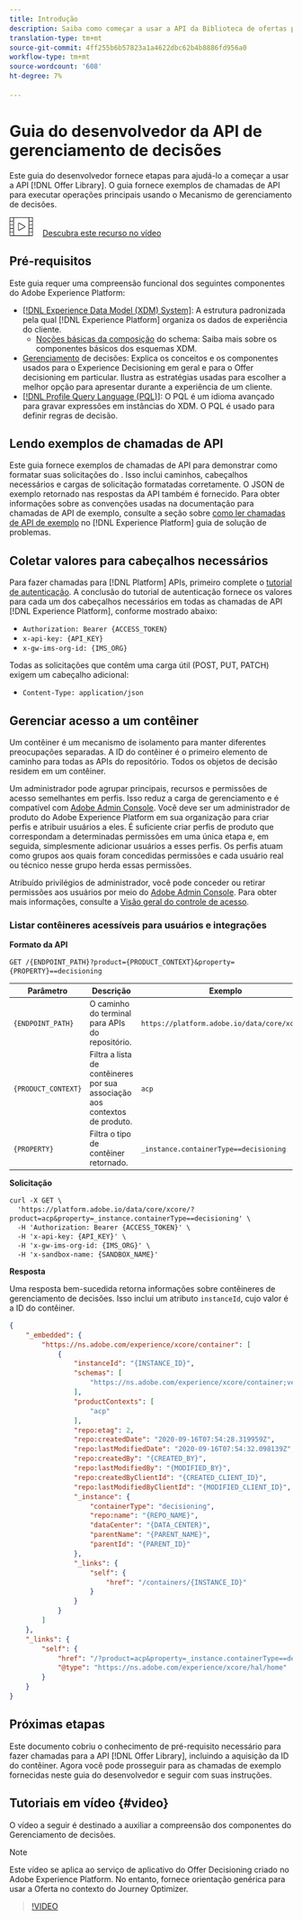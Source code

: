 ```yaml
---
title: Introdução
description: Saiba como começar a usar a API da Biblioteca de ofertas para executar operações-chave usando o Mecanismo de gerenciamento de decisões.
translation-type: tm+mt
source-git-commit: 4ff255b6b57823a1a4622dbc62b4b8886fd956a0
workflow-type: tm+mt
source-wordcount: '608'
ht-degree: 7%

---
```


# Guia do desenvolvedor da API de gerenciamento de decisões

Este guia do desenvolvedor fornece etapas para ajudá-lo a começar a usar a API [!DNL Offer Library]. O guia fornece exemplos de chamadas de API para executar operações principais usando o Mecanismo de gerenciamento de decisões.

![](../assets/do-not-localize/how-to-video.png) [Descubra este recurso no vídeo](#video)

## Pré-requisitos

Este guia requer uma compreensão funcional dos seguintes componentes do Adobe Experience Platform:

* [[!DNL Experience Data Model (XDM) System]](https://experienceleague.adobe.com/docs/experience-platform/xdm/home.html?lang=pt-BR): A estrutura padronizada pela qual  [!DNL Experience Platform] organiza os dados de experiência do cliente.
   * [Noções básicas da composição](https://docs.adobe.com/content/help/pt-BR/experience-platform/xdm/schema/composition.html) do schema: Saiba mais sobre os componentes básicos dos esquemas XDM.
* [Gerenciamento](../../../using/offers/get-started/starting-offer-decisioning.md) de decisões: Explica os conceitos e os componentes usados para o Experience Decisioning em geral e para o Offer decisioning em particular. Ilustra as estratégias usadas para escolher a melhor opção para apresentar durante a experiência de um cliente.
* [[!DNL Profile Query Language (PQL)]](https://docs.adobe.com/content/help/en/experience-platform/segmentation/pql/overview.html): O PQL é um idioma avançado para gravar expressões em instâncias do XDM. O PQL é usado para definir regras de decisão.

## Lendo exemplos de chamadas de API

Este guia fornece exemplos de chamadas de API para demonstrar como formatar suas solicitações do . Isso inclui caminhos, cabeçalhos necessários e cargas de solicitação formatadas corretamente. O JSON de exemplo retornado nas respostas da API também é fornecido. Para obter informações sobre as convenções usadas na documentação para chamadas de API de exemplo, consulte a seção sobre [como ler chamadas de API de exemplo](https://docs.adobe.com/content/help/en/experience-platform/landing/troubleshooting.html#how-do-i-format-an-api-request) no [!DNL Experience Platform] guia de solução de problemas.

## Coletar valores para cabeçalhos necessários

Para fazer chamadas para [!DNL Platform] APIs, primeiro complete o [tutorial de autenticação](https://docs.adobe.com/content/help/en/experience-platform/tutorials/authentication.html). A conclusão do tutorial de autenticação fornece os valores para cada um dos cabeçalhos necessários em todas as chamadas de API [!DNL Experience Platform], conforme mostrado abaixo:

* `Authorization: Bearer {ACCESS_TOKEN}`
* `x-api-key: {API_KEY}`
* `x-gw-ims-org-id: {IMS_ORG}`

Todas as solicitações que contêm uma carga útil (POST, PUT, PATCH) exigem um cabeçalho adicional:

* `Content-Type: application/json`

## Gerenciar acesso a um contêiner

Um contêiner é um mecanismo de isolamento para manter diferentes preocupações separadas. A ID do contêiner é o primeiro elemento de caminho para todas as APIs do repositório. Todos os objetos de decisão residem em um contêiner.

Um administrador pode agrupar principais, recursos e permissões de acesso semelhantes em perfis. Isso reduz a carga de gerenciamento e é compatível com [Adobe Admin Console](https://adminconsole.adobe.com/). Você deve ser um administrador de produto do Adobe Experience Platform em sua organização para criar perfis e atribuir usuários a eles. É suficiente criar perfis de produto que correspondam a determinadas permissões em uma única etapa e, em seguida, simplesmente adicionar usuários a esses perfis. Os perfis atuam como grupos aos quais foram concedidas permissões e cada usuário real ou técnico nesse grupo herda essas permissões.

Atribuído privilégios de administrador, você pode conceder ou retirar permissões aos usuários por meio do [Adobe Admin Console](https://adminconsole.adobe.com/). Para obter mais informações, consulte a [Visão geral do controle de acesso](https://docs.adobe.com/content/help/pt-BR/experience-platform/access-control/home.html).

### Listar contêineres acessíveis para usuários e integrações

**Formato da API**

```http
GET /{ENDPOINT_PATH}?product={PRODUCT_CONTEXT}&property={PROPERTY}==decisioning
```

| Parâmetro | Descrição | Exemplo |
| --------- | ----------- | ------- |
| `{ENDPOINT_PATH}` | O caminho do terminal para APIs do repositório. | `https://platform.adobe.io/data/core/xcore/` |
| `{PRODUCT_CONTEXT}` | Filtra a lista de contêineres por sua associação aos contextos de produto. | `acp` |
| `{PROPERTY}` | Filtra o tipo de contêiner retornado. | `_instance.containerType==decisioning` |

**Solicitação**

```shell
curl -X GET \
  'https://platform.adobe.io/data/core/xcore/?product=acp&property=_instance.containerType==decisioning' \
  -H 'Authorization: Bearer {ACCESS_TOKEN}' \
  -H 'x-api-key: {API_KEY}' \
  -H 'x-gw-ims-org-id: {IMS_ORG}' \
  -H 'x-sandbox-name: {SANDBOX_NAME}'
```

**Resposta**

Uma resposta bem-sucedida retorna informações sobre contêineres de gerenciamento de decisões. Isso inclui um atributo `instanceId`, cujo valor é a ID do contêiner.

```json
{
    "_embedded": {
        "https://ns.adobe.com/experience/xcore/container": [
            {
                "instanceId": "{INSTANCE_ID}",
                "schemas": [
                    "https://ns.adobe.com/experience/xcore/container;version=0.5"
                ],
                "productContexts": [
                    "acp"
                ],
                "repo:etag": 2,
                "repo:createdDate": "2020-09-16T07:54:28.319959Z",
                "repo:lastModifiedDate": "2020-09-16T07:54:32.098139Z",
                "repo:createdBy": "{CREATED_BY}",
                "repo:lastModifiedBy": "{MODIFIED_BY}",
                "repo:createdByClientId": "{CREATED_CLIENT_ID}",
                "repo:lastModifiedByClientId": "{MODIFIED_CLIENT_ID}",
                "_instance": {
                    "containerType": "decisioning",
                    "repo:name": "{REPO_NAME}",
                    "dataCenter": "{DATA_CENTER}",
                    "parentName": "{PARENT_NAME}",
                    "parentId": "{PARENT_ID}"
                },
                "_links": {
                    "self": {
                        "href": "/containers/{INSTANCE_ID}"
                    }
                }
            }
        ]
    },
    "_links": {
        "self": {
            "href": "/?product=acp&property=_instance.containerType==decisioning",
            "@type": "https://ns.adobe.com/experience/xcore/hal/home"
        }
    }
}
```

## Próximas etapas

Este documento cobriu o conhecimento de pré-requisito necessário para fazer chamadas para a API [!DNL Offer Library], incluindo a aquisição da ID do contêiner. Agora você pode prosseguir para as chamadas de exemplo fornecidas neste guia do desenvolvedor e seguir com suas instruções.

## Tutoriais em vídeo {#video}

O vídeo a seguir é destinado a auxiliar a compreensão dos componentes do Gerenciamento de decisões.

>[!NOTE]
>
>Este vídeo se aplica ao serviço de aplicativo do Offer Decisioning criado no Adobe Experience Platform. No entanto, fornece orientação genérica para usar a Oferta no contexto do Journey Optimizer.

>[!VIDEO](https://video.tv.adobe.com/v/329919?quality=12)
